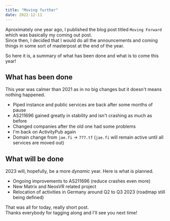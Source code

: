 ```yaml
---
title: "Moving further"
date: 2022-12-11
---
```


Aproximately one year ago, I published the blog post titled `Moving Forward` which was basically my coming out post.  
Since then, I decided that I would do all the announcements and coming things in some sort of masterpost at the end of the year.

So here it is, a summary of what has been done and what is to come this year!

## What has been done

This year was calmer than 2021 as in no big changes but it doesn't means nothing happened.

 - Piped instance and public services are back after some months of pause
 - AS211696 gained greatly in stability and isn't crashing as much as before
 - Changed companies after the old one had some problems
 - I'm back on ActivityPub again
 - Domain change from `jae.fi` -> `777.tf` (`jae.fi` will remain active until all services are moved out)

## What will be done

2023 will, hopefully, be a more *dynamic* year. Here is what is planned.

 - Ongoing improvements to AS211696 (reduce crashes even more)
 - New Matrix and NeosVR related project
 - Relocation of activities in Germany around Q2 to Q3 2023 (roadmap still being defined)

That was all for today, really short post.  
Thanks everybody for tagging along and I'll see you next time!
